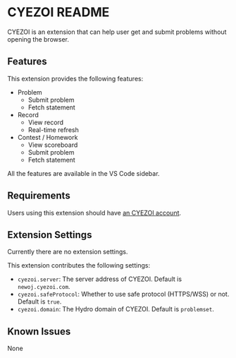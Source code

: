 # CYEZOI README

CYEZOI is an extension that can help user get and submit problems without opening the browser.

## Features

This extension provides the following features:

- Problem
  - Submit problem
  - Fetch statement
- Record
  - View record
  - Real-time refresh
- Contest / Homework
  - View scoreboard
  - Submit problem
  - Fetch statement

All the features are available in the VS Code sidebar.

## Requirements

Users using this extension should have [an CYEZOI account](https://newoj.cyezoi.com).

## Extension Settings

Currently there are no extension settings.

This extension contributes the following settings:

* `cyezoi.server`: The server address of CYEZOI. Default is `newoj.cyezoi.com`.
* `cyezoi.safeProtocol`: Whether to use safe protocol (HTTPS/WSS) or not. Default is `true`.
* `cyezoi.domain`: The Hydro domain of CYEZOI. Default is `problemset`.

## Known Issues

None
